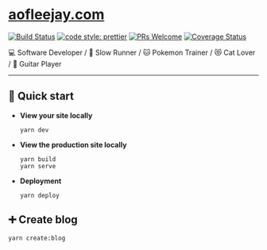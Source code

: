 # [aofleejay.com](https://aofleejay.com)

[![Build Status](https://travis-ci.org/aofleejay/aofleejay.com.svg?branch=master)](https://travis-ci.org/aofleejay/aofleejay.com) [![code style: prettier](https://img.shields.io/badge/code_style-prettier-ff69b4.svg)](https://github.com/prettier/prettier) [![PRs Welcome](https://img.shields.io/badge/PRs-welcome-brightgreen.svg)](http://makeapullrequest.com) [![Coverage Status](https://coveralls.io/repos/github/aofleejay/aofleejay.com/badge.svg?branch=master)](https://coveralls.io/github/aofleejay/aofleejay.com?branch=master)

💻 Software Developer / 🏃 Slow Runner / 🐱 Pokemon Trainer / 😻 Cat Lover / 🎸 Guitar Player

<hr/>

## 🚀 Quick start

- **View your site locally**

  ```
  yarn dev
  ```

- **View the production site locally**

  ```
  yarn build
  yarn serve
  ```

- **Deployment**
  ```
  yarn deploy
  ```

## ➕ Create blog

```
yarn create:blog
```
